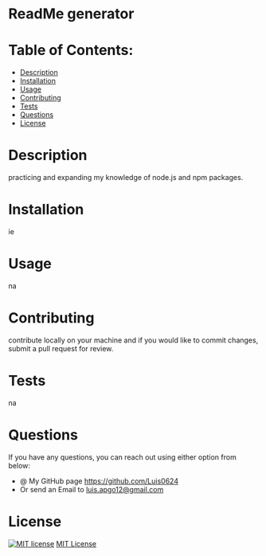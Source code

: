 # ReadMe generator

# Table of Contents:
* [Description](#description)
* [Installation](#installation)
* [Usage](#usage)
* [Contributing](#contributing)
* [Tests](#tests)
* [Questions](#questions)
* [License](#license)

# Description

practicing and expanding my knowledge of node.js and npm packages.

# Installation

ie

# Usage

na

# Contributing

contribute locally on your machine and if you would like to commit changes, submit a pull request for review.

# Tests

na

# Questions

If you have any questions, you can reach out using either option from below:
* @ My GitHub page https://github.com/Luis0624
* Or send an Email to luis.apgo12@gmail.com

# License

[![MIT license](https://img.shields.io/badge/License-MIT-blue.svg)](https://lbesson.mit-license.org/) [MIT License](https://opensource.org/licenses/MIT)
